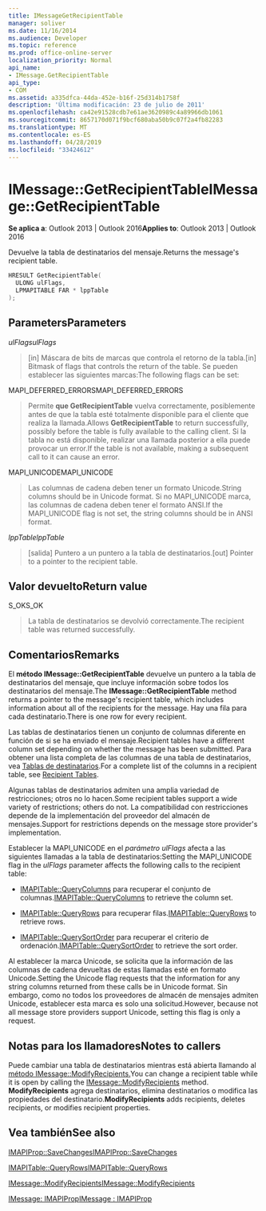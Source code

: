 ```yaml
---
title: IMessageGetRecipientTable
manager: soliver
ms.date: 11/16/2014
ms.audience: Developer
ms.topic: reference
ms.prod: office-online-server
localization_priority: Normal
api_name:
- IMessage.GetRecipientTable
api_type:
- COM
ms.assetid: a335dfca-44da-452e-b16f-25d314b1758f
description: 'Última modificación: 23 de julio de 2011'
ms.openlocfilehash: ca42e91528cdb7e61ae3620989c4a89966db1061
ms.sourcegitcommit: 8657170d071f9bcf680aba50b9c07f2a4fb82283
ms.translationtype: MT
ms.contentlocale: es-ES
ms.lasthandoff: 04/28/2019
ms.locfileid: "33424612"
---
```

# <a name="imessagegetrecipienttable"></a><span data-ttu-id="943b9-103">IMessage::GetRecipientTable</span><span class="sxs-lookup"><span data-stu-id="943b9-103">IMessage::GetRecipientTable</span></span>

  
  
<span data-ttu-id="943b9-104">**Se aplica a**: Outlook 2013 | Outlook 2016</span><span class="sxs-lookup"><span data-stu-id="943b9-104">**Applies to**: Outlook 2013 | Outlook 2016</span></span> 
  
<span data-ttu-id="943b9-105">Devuelve la tabla de destinatarios del mensaje.</span><span class="sxs-lookup"><span data-stu-id="943b9-105">Returns the message's recipient table.</span></span>
  
```cpp
HRESULT GetRecipientTable(
  ULONG ulFlags,
  LPMAPITABLE FAR * lppTable
);
```

## <a name="parameters"></a><span data-ttu-id="943b9-106">Parameters</span><span class="sxs-lookup"><span data-stu-id="943b9-106">Parameters</span></span>

 <span data-ttu-id="943b9-107">_ulFlags_</span><span class="sxs-lookup"><span data-stu-id="943b9-107">_ulFlags_</span></span>
  
> <span data-ttu-id="943b9-108">[in] Máscara de bits de marcas que controla el retorno de la tabla.</span><span class="sxs-lookup"><span data-stu-id="943b9-108">[in] Bitmask of flags that controls the return of the table.</span></span> <span data-ttu-id="943b9-109">Se pueden establecer las siguientes marcas:</span><span class="sxs-lookup"><span data-stu-id="943b9-109">The following flags can be set:</span></span>
    
<span data-ttu-id="943b9-110">MAPI_DEFERRED_ERRORS</span><span class="sxs-lookup"><span data-stu-id="943b9-110">MAPI_DEFERRED_ERRORS</span></span> 
  
> <span data-ttu-id="943b9-111">Permite **que GetRecipientTable** vuelva correctamente, posiblemente antes de que la tabla esté totalmente disponible para el cliente que realiza la llamada.</span><span class="sxs-lookup"><span data-stu-id="943b9-111">Allows **GetRecipientTable** to return successfully, possibly before the table is fully available to the calling client.</span></span> <span data-ttu-id="943b9-112">Si la tabla no está disponible, realizar una llamada posterior a ella puede provocar un error.</span><span class="sxs-lookup"><span data-stu-id="943b9-112">If the table is not available, making a subsequent call to it can cause an error.</span></span> 
    
<span data-ttu-id="943b9-113">MAPI_UNICODE</span><span class="sxs-lookup"><span data-stu-id="943b9-113">MAPI_UNICODE</span></span> 
  
> <span data-ttu-id="943b9-114">Las columnas de cadena deben tener un formato Unicode.</span><span class="sxs-lookup"><span data-stu-id="943b9-114">String columns should be in Unicode format.</span></span> <span data-ttu-id="943b9-115">Si no MAPI_UNICODE marca, las columnas de cadena deben tener el formato ANSI.</span><span class="sxs-lookup"><span data-stu-id="943b9-115">If the MAPI_UNICODE flag is not set, the string columns should be in ANSI format.</span></span>
    
 <span data-ttu-id="943b9-116">_lppTable_</span><span class="sxs-lookup"><span data-stu-id="943b9-116">_lppTable_</span></span>
  
> <span data-ttu-id="943b9-117">[salida] Puntero a un puntero a la tabla de destinatarios.</span><span class="sxs-lookup"><span data-stu-id="943b9-117">[out] Pointer to a pointer to the recipient table.</span></span>
    
## <a name="return-value"></a><span data-ttu-id="943b9-118">Valor devuelto</span><span class="sxs-lookup"><span data-stu-id="943b9-118">Return value</span></span>

<span data-ttu-id="943b9-119">S_OK</span><span class="sxs-lookup"><span data-stu-id="943b9-119">S_OK</span></span> 
  
> <span data-ttu-id="943b9-120">La tabla de destinatarios se devolvió correctamente.</span><span class="sxs-lookup"><span data-stu-id="943b9-120">The recipient table was returned successfully.</span></span>
    
## <a name="remarks"></a><span data-ttu-id="943b9-121">Comentarios</span><span class="sxs-lookup"><span data-stu-id="943b9-121">Remarks</span></span>

<span data-ttu-id="943b9-122">El **método IMessage::GetRecipientTable** devuelve un puntero a la tabla de destinatarios del mensaje, que incluye información sobre todos los destinatarios del mensaje.</span><span class="sxs-lookup"><span data-stu-id="943b9-122">The **IMessage::GetRecipientTable** method returns a pointer to the message's recipient table, which includes information about all of the recipients for the message.</span></span> <span data-ttu-id="943b9-123">Hay una fila para cada destinatario.</span><span class="sxs-lookup"><span data-stu-id="943b9-123">There is one row for every recipient.</span></span> 
  
<span data-ttu-id="943b9-124">Las tablas de destinatarios tienen un conjunto de columnas diferente en función de si se ha enviado el mensaje.</span><span class="sxs-lookup"><span data-stu-id="943b9-124">Recipient tables have a different column set depending on whether the message has been submitted.</span></span> <span data-ttu-id="943b9-125">Para obtener una lista completa de las columnas de una tabla de destinatarios, vea [Tablas de destinatarios](recipient-tables.md).</span><span class="sxs-lookup"><span data-stu-id="943b9-125">For a complete list of the columns in a recipient table, see [Recipient Tables](recipient-tables.md).</span></span>
  
<span data-ttu-id="943b9-126">Algunas tablas de destinatarios admiten una amplia variedad de restricciones; otros no lo hacen.</span><span class="sxs-lookup"><span data-stu-id="943b9-126">Some recipient tables support a wide variety of restrictions; others do not.</span></span> <span data-ttu-id="943b9-127">La compatibilidad con restricciones depende de la implementación del proveedor del almacén de mensajes.</span><span class="sxs-lookup"><span data-stu-id="943b9-127">Support for restrictions depends on the message store provider's implementation.</span></span> 
  
<span data-ttu-id="943b9-128">Establecer la MAPI_UNICODE en el  _parámetro ulFlags_ afecta a las siguientes llamadas a la tabla de destinatarios:</span><span class="sxs-lookup"><span data-stu-id="943b9-128">Setting the MAPI_UNICODE flag in the  _ulFlags_ parameter affects the following calls to the recipient table:</span></span> 
  
- <span data-ttu-id="943b9-129">[IMAPITable::QueryColumns](imapitable-querycolumns.md) para recuperar el conjunto de columnas.</span><span class="sxs-lookup"><span data-stu-id="943b9-129">[IMAPITable::QueryColumns](imapitable-querycolumns.md) to retrieve the column set.</span></span> 
    
- <span data-ttu-id="943b9-130">[IMAPITable::QueryRows](imapitable-queryrows.md) para recuperar filas.</span><span class="sxs-lookup"><span data-stu-id="943b9-130">[IMAPITable::QueryRows](imapitable-queryrows.md) to retrieve rows.</span></span> 
    
- <span data-ttu-id="943b9-131">[IMAPITable::QuerySortOrder](imapitable-querysortorder.md) para recuperar el criterio de ordenación.</span><span class="sxs-lookup"><span data-stu-id="943b9-131">[IMAPITable::QuerySortOrder](imapitable-querysortorder.md) to retrieve the sort order.</span></span> 
    
<span data-ttu-id="943b9-132">Al establecer la marca Unicode, se solicita que la información de las columnas de cadena devueltas de estas llamadas esté en formato Unicode.</span><span class="sxs-lookup"><span data-stu-id="943b9-132">Setting the Unicode flag requests that the information for any string columns returned from these calls be in Unicode format.</span></span> <span data-ttu-id="943b9-133">Sin embargo, como no todos los proveedores de almacén de mensajes admiten Unicode, establecer esta marca es solo una solicitud.</span><span class="sxs-lookup"><span data-stu-id="943b9-133">However, because not all message store providers support Unicode, setting this flag is only a request.</span></span>
  
## <a name="notes-to-callers"></a><span data-ttu-id="943b9-134">Notas para los llamadores</span><span class="sxs-lookup"><span data-stu-id="943b9-134">Notes to callers</span></span>

<span data-ttu-id="943b9-135">Puede cambiar una tabla de destinatarios mientras está abierta llamando al [método IMessage::ModifyRecipients.](imessage-modifyrecipients.md)</span><span class="sxs-lookup"><span data-stu-id="943b9-135">You can change a recipient table while it is open by calling the [IMessage::ModifyRecipients](imessage-modifyrecipients.md) method.</span></span> <span data-ttu-id="943b9-136">**ModifyRecipients** agrega destinatarios, elimina destinatarios o modifica las propiedades del destinatario.</span><span class="sxs-lookup"><span data-stu-id="943b9-136">**ModifyRecipients** adds recipients, deletes recipients, or modifies recipient properties.</span></span> 
  
## <a name="see-also"></a><span data-ttu-id="943b9-137">Vea también</span><span class="sxs-lookup"><span data-stu-id="943b9-137">See also</span></span>



[<span data-ttu-id="943b9-138">IMAPIProp::SaveChanges</span><span class="sxs-lookup"><span data-stu-id="943b9-138">IMAPIProp::SaveChanges</span></span>](imapiprop-savechanges.md)
  
[<span data-ttu-id="943b9-139">IMAPITable::QueryRows</span><span class="sxs-lookup"><span data-stu-id="943b9-139">IMAPITable::QueryRows</span></span>](imapitable-queryrows.md)
  
[<span data-ttu-id="943b9-140">IMessage::ModifyRecipients</span><span class="sxs-lookup"><span data-stu-id="943b9-140">IMessage::ModifyRecipients</span></span>](imessage-modifyrecipients.md)
  
[<span data-ttu-id="943b9-141">IMessage: IMAPIProp</span><span class="sxs-lookup"><span data-stu-id="943b9-141">IMessage : IMAPIProp</span></span>](imessageimapiprop.md)

